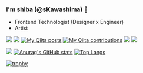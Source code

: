 ### I'm shiba (@sKawashima) 👋

- Frontend Technologist (Designer x Engineer)
- Artist

[![](https://img.shields.io/twitter/follow/_sKawashima?label=Twitter&logo=twitter&style=flat)](http://twitter.com/_sKawashima)
[![](https://img.shields.io/github/followers/sKawashima?label=follow&logo=github&style=flat)](https://github.com/sKawashima)
[![My Qiita posts](https://qiita-badge.apiapi.app/s/sKawashima/posts.svg)](http://qiita.com/sKawashima)
[![My Qiita contributions](https://qiita-badge.apiapi.app/s/sKawashima/contributions.svg)](http://qiita.com/sKawashima)
[![](https://img.shields.io/badge/blog-sKawashima.com/blog-blueviolet)](https://skawashima.com/blog)
[![](https://img.shields.io/badge/Working%20at-Kufu%20AI%20Studio-00c28e)](https://kufu.ai/)

![](https://github-profile-summary-cards.vercel.app/api/cards/profile-details?username=sKawashima&theme=jolly)
[![Anurag's GitHub stats](https://github-readme-stats.vercel.app/api?username=sKawashima&count_private=true&theme=jolly)](https://github.com/anuraghazra/github-readme-stats)
[![Top Langs](https://github-readme-stats.vercel.app/api/top-langs/?username=sKawashima&count_private=true&theme=jolly&langs_count=8&layout=compact)](https://github.com/anuraghazra/github-readme-stats)

[![trophy](https://github-profile-trophy.vercel.app/?username=sKawashima&theme=dracula&no-frame=true&margin-w=8&margin-h=6&column=8)](https://github.com/ryo-ma/github-profile-trophy)
